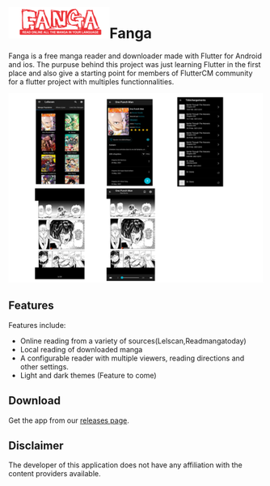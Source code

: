 # ![app icon](readme/fanga_readme.png)Fanga
Fanga is a free manga reader and downloader made with Flutter for Android and ios.
The purpuse behind this project was just learning Flutter in the first place and also give a starting point for members of FlutterCM community for a flutter project with multiples functionnalities.

![screenshots of app](readme/screenshots.png)

## Features

Features include:
* Online reading from a variety of sources(Lelscan,Readmangatoday)
* Local reading of downloaded manga
* A configurable reader with multiple viewers, reading directions and other settings.
* Light and dark themes (Feature to come)

## Download
Get the app from our [releases page](https://github.com/SherlockHolmes2045/fanga/releases).

## Disclaimer

The developer of this application does not have any affiliation with the content providers available.